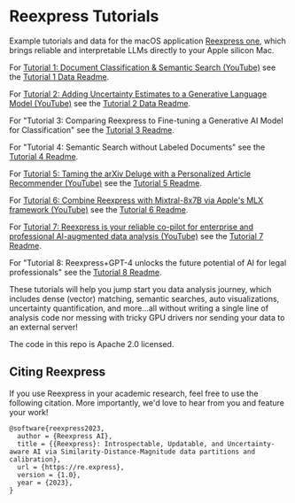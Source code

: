 # Reexpress Tutorials

Example tutorials and data for the macOS application [Reexpress one](https://re.express/), which brings reliable and interpretable LLMs directly to your Apple silicon Mac. 

For [Tutorial 1: Document Classification & Semantic Search (YouTube)](https://youtu.be/bqno_-5p-6w) see the [Tutorial 1 Data Readme](tutorials/tutorial1_sentiment/README.md).

For [Tutorial 2: Adding Uncertainty Estimates to a Generative Language Model (YouTube)](https://youtu.be/5HzD3NwKc-U) see the [Tutorial 2 Data Readme](tutorials/tutorial2_add_guardrails_to_genai/README.md).

For "Tutorial 3: Comparing Reexpress to Fine-tuning a Generative AI Model for Classification" see the [Tutorial 3 Readme](tutorials/tutorial3_financial_sentiment_comparison_to_genai_finetuning/README.md).

For "Tutorial 4: Semantic Search without Labeled Documents" see the [Tutorial 4 Readme](tutorials/tutorial4_semantic_search_without_labels/README.md).

For [Tutorial 5: Taming the arXiv Deluge with a Personalized Article Recommender (YouTube)](https://youtu.be/k1H3GcDdAfs) see the [Tutorial 5 Readme](tutorials/tutorial5_arxiv_recommender/README.md).

For [Tutorial 6: Combine Reexpress with Mixtral-8x7B via Apple's MLX framework (YouTube)](https://youtu.be/Brm_36YRG_8) see the [Tutorial 6 Readme](tutorials/tutorial6_mlx/README.md).

For [Tutorial 7: Reexpress is your reliable co-pilot for enterprise and professional AI-augmented data analysis (YouTube)](https://youtu.be/ipSZf3h8vLY) see the [Tutorial 7 Readme](tutorials/tutorial7_factcheck/README.md).

For "Tutorial 8: Reexpress+GPT-4 unlocks the future potential of AI for legal professionals" see the [Tutorial 8 Readme](tutorials/tutorial8_legalbench/README.md).




These tutorials will help you jump start you data analysis journey, which includes dense (vector) matching, semantic searches, auto visualizations, uncertainty quantification, and more...all without writing a single line of analysis code nor messing with tricky GPU drivers nor sending your data to an external server!

The code in this repo is Apache 2.0 licensed.

## Citing Reexpress

If you use Reexpress in your academic research, feel free to use the following citation. More importantly, we'd love to hear from you and feature your work!

```
@software{reexpress2023,
  author = {Reexpress AI},
  title = {{Reexpress}: Introspectable, Updatable, and Uncertainty-aware AI via Similarity-Distance-Magnitude data partitions and calibration},
  url = {https://re.express},
  version = {1.0},
  year = {2023},
}
```
